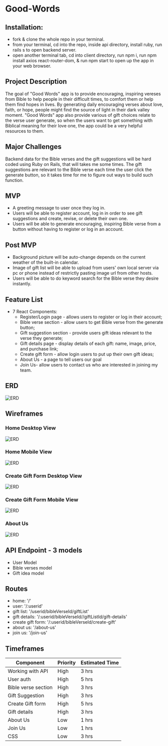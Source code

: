 # Good-Words

## Installation:
* fork & clone the whole repo in your terminal.
* from your terminal, cd into the repo, inside api directory, install ruby, run rails s to open backend server.
* open another terminal tab, cd into client directory, run npm i, run npm install axios react-router-dom, & run npm start to open up the app in your web browser. 

## Project Description
The goal of "Good Words" app is to provide encouraging, inspiring vereses from Bible to help people in their difficult times, to comfort them or help them find hopes in lives.  By generating daily encouraging verses about love, faith, or hope, people might find the source of light in their dark valley moment.  "Good Words" app also provide various of gift choices relate to the verse user generate, so when the users want to get something with Biblical meaning for their love one, the app could be a very helpful resources to them. 

## Major Challenges
Backend data for the Bible verses and the gift suggestions will be hard coded using Ruby on Rails, that will takes me some times.  The gift suggestions are relevant to the Bible verse each time the user click the generate button, so it takes time for me to figure out ways to build such function.

## MVP
* A greeting message to user once they log in.
* Users will be able to register account, log in in order to see gift suggestions and create, revise, or delete their own one.  
* Users will be able to generate encouraging, inspiring Bible verse from a button without having to register or log in an account.  

## Post MVP
* Background picture will be auto-change depends on the current weather of the built-in calendar. 
* Image of gift list will be able to upload from users' own local server via pc or phone instead of restrictly pasting image url from other hosts.
* Users will be able to do keyword search for the Bible verse they desire instantly.

## Feature List
* 7 React Components:
  * Register/Login page - allows users to register or log in their account;
  * Bible verse section - allow users to get Bible verse from the generate button;
  * Gift suggestion section - provide users gift ideas relevant to the verse they generate;
  * Gift details page - display details of each gift: name, image, price, and purchase link;
  * Create gift form - allow login users to put up their own gift ideas;
  * About Us - a page to tell users our goal
  * Join Us- allow users to contact us who are interested in joining my team.
  
## ERD
  ![ERD](https://github.com/sheetazita/Good-Words/blob/master/GoodWords_ERD.png)
  
## Wireframes
 ### Home Desktop View
  ![ERD](https://github.com/sheetazita/Good-Words/blob/master/Desktop%20View%20-%20Home.png)
 ### Home Mobile View
  ![ERD](https://github.com/sheetazita/Good-Words/blob/master/Home%20Mobile.png)
 ### Create Gift Form Desktop View
  ![ERD](https://github.com/sheetazita/Good-Words/blob/master/Home%20Desktop%20Create%20Gift%20Form.png)
 ### Create Gift Form Mobile View 
  ![ERD](https://github.com/sheetazita/Good-Words/blob/master/Gift%20Create%20Mobile.png)
 ### About Us
  ![ERD](https://github.com/sheetazita/Good-Words/blob/master/About%20Us.png)
  
## API Endpoint - 3 models
* User Model
* Bible verses model
* Gift idea model

## Routes
* home: '/'
* user: '/:userid'
* gift list: '/userid/bibleVerseId/giftList'
* gift details: '/:userid/bibleVerseId//giftListId/gift-details'
* create gift form: '/:userid/bibleVerseId/create-gift'
* about us: '/about-us'
* join us: '/join-us'

## Timeframes
| Component          | Priority | Estimated Time|
| ------------------ | ---------|---------------|
| Working with API   | High     |  3 hrs        |
| User auth          | High     |  5 hrs        |
| Bible verse section| High     |  3 hrs        |
| Gift Suggestion    | High     |  3 hrs        |
| Create Gift form   | High     |  5 hrs        | 
| Gift details       | High     |  3 hrs        |
| About Us           | Low      |  1 hrs        |
| Join Us            | Low      |  1 hrs        |
| CSS                | Low      |  3 hrs        |


